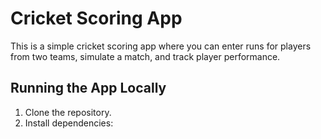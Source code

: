 # Cricket Scoring App

This is a simple cricket scoring app where you can enter runs for players from two teams, simulate a match, and track player performance.

## Running the App Locally

1. Clone the repository.
2. Install dependencies: 

